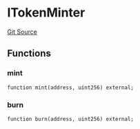 # ITokenMinter
[Git Source](https://github.com/larrythecucumber321/protocol/blob/3222eb21fbb20ddd3d3fa2233072dfa96ea3e340/contracts/plugins/assets/convex/vendor/ConvexInterfaces.sol)


## Functions
### mint


```solidity
function mint(address, uint256) external;
```

### burn


```solidity
function burn(address, uint256) external;
```


